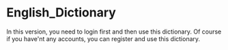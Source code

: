 # English_Dictionary
In this version, you need to login first and then use this dictionary. Of course if you have'nt any accounts, you can register and use this dictionary.
